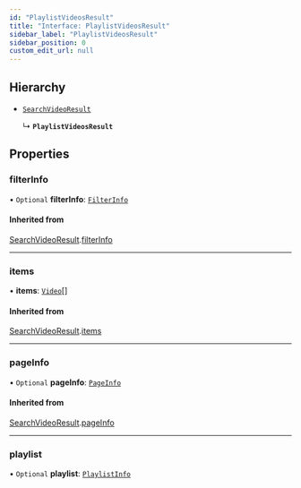 ```yaml
---
id: "PlaylistVideosResult"
title: "Interface: PlaylistVideosResult"
sidebar_label: "PlaylistVideosResult"
sidebar_position: 0
custom_edit_url: null
---
```


## Hierarchy

- [`SearchVideoResult`](SearchVideoResult.md)

  ↳ **`PlaylistVideosResult`**

## Properties

### filterInfo

• `Optional` **filterInfo**: [`FilterInfo`](FilterInfo.md)

#### Inherited from

[SearchVideoResult](SearchVideoResult.md).[filterInfo](SearchVideoResult.md#filterinfo)

___

### items

• **items**: [`Video`](Video.md)[]

#### Inherited from

[SearchVideoResult](SearchVideoResult.md).[items](SearchVideoResult.md#items)

___

### pageInfo

• `Optional` **pageInfo**: [`PageInfo`](PageInfo.md)

#### Inherited from

[SearchVideoResult](SearchVideoResult.md).[pageInfo](SearchVideoResult.md#pageinfo)

___

### playlist

• `Optional` **playlist**: [`PlaylistInfo`](PlaylistInfo.md)
